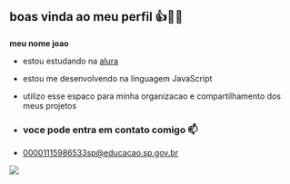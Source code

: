 ## boas vinda ao meu perfil 👍🧓🏾

**meu nome joao**

- estou estudando na  [alura](https://www.alura.com.br)
- estou me desenvolvendo na linguagem JavaScript
- utilizo esse espaco para minha organizacao e compartilhamento dos meus projetos

- ### voce pode entra em contato comigo 📫

- 00001115986533sp@educacao.sp.gov.br



![](https://media1.tenor.com/m/NUeQ4SLh440AAAAC/saudi-league-al-shabab.gif)
